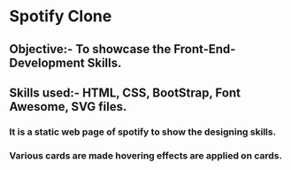 # Spotify Clone

## Objective:- To showcase the Front-End-Development Skills.

## Skills used:- HTML, CSS, BootStrap, Font Awesome, SVG files.

### It is a static web page of spotify to show the designing skills.
### Various cards are made hovering effects are applied on cards.


